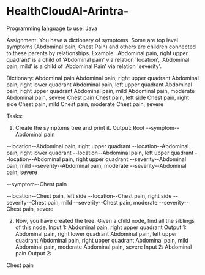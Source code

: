 # HealthCloudAI-Arintra-
Programming language to use: Java 

Assignment:
You have a dictionary of symptoms. Some are top level symptoms (Abdominal
pain, Chest Pain) and others are children connected to these parents by
relationships.
Example: &#39;Abdominal pain, right upper quadrant&#39; is a child of &#39;Abdominal pain&#39; via
relation &#39;location&#39;, &#39;Abdominal pain, mild&#39; is a child of &#39;Abdominal Pain&#39; via relation
&#39;severity&#39;.

Dictionary:
Abdominal pain
Abdominal pain, right upper quadrant
Abdominal pain, right lower quadrant
Abdominal pain, left upper quadrant
Abdominal pain, right upper quadrant
Abdominal pain, mild
Abdominal pain, moderate
Abdominal pain, severe
Chest pain
Chest pain, left side
Chest pain, right side
Chest pain, mild
Chest pain, moderate
Chest pain, severe

Tasks:
1. Create the symptoms tree and print it.
Output:
Root
--symptom--Abdominal pain

--location--Abdominal pain, right upper quadrant
--location--Abdominal pain, right lower quadrant
--location--Abdominal pain, left upper quadrant
--location--Abdominal pain, right upper quadrant
--severity--Abdominal pain, mild
--severity--Abdominal pain, moderate
--severity--Abdominal pain, severe

--symptom--Chest pain

--location--Chest pain, left side
--location--Chest pain, right side
--severity--Chest pain, mild
--severity--Chest pain, moderate
--severity--Chest pain, severe

2. Now, you have created the tree. Given a child node, find all the siblings of this
node.
Input 1:
Abdominal pain, right upper quadrant
Output 1:
Abdominal pain, right lower quadrant
Abdominal pain, left upper quadrant
Abdominal pain, right upper quadrant
Abdominal pain, mild
Abdominal pain, moderate
Abdominal pain, severe
Input 2:
Abdominal pain
Output 2:

Chest pain
